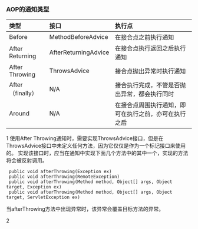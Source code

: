 ### AOP的通知类型


| 类型 | 接口 | 执行点 |
|:-------|:-------------|:----------|
Before|MethodBeforeAdvice|在接合点之前执行通知
After Returning|AfterReturningAdvice|在接合点执行返回之后执行通知
After Throwing|ThrowsAdvice|接合点抛出异常时执行通知
After（finally）|N/A|接合执行完成，不管是否抛出异常，都会执行同时
Around|N/A|在接合点周围执行通知，即可在执行之前，亦可在执行之后

1 使用After Throwing通知时，需要实现ThrowsAdvice接口，但是在ThrowsAdvice接口中未定义任何方法，因为它仅仅是作为一个标记接口来使用的。
实现该接口时，应当在通知中实现下面几个方法中的其中一个，实现的方法将会被反射调用。

     public void afterThrowing(Exception ex)
     public void afterThrowing(RemoteException)
     public void afterThrowing(Method method, Object[] args, Object target, Exception ex)
     public void afterThrowing(Method method, Object[] args, Object target, ServletException ex)
     
当afterThrowing方法中出现异常时，该异常会覆盖目标方法的异常。
     
2 
     
     